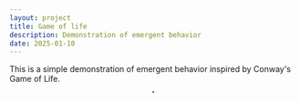```yaml
---
layout: project
title: Game of life
description: Demonstration of emergent behavior
date: 2025-01-10
---
```


This is a simple demonstration of emergent behavior inspired by Conway's Game of Life.

<div style="display: flex; justify-content: center;">
  <canvas id="gameCanvas" width="400" height="400" style="border:1px solid #000000;"></canvas>
</div>

<div id="chatInterface" style="margin-top: 20px;">
  <!-- Chat interface will be appended here by chat.js -->
</div>

<script type="module">
  import { setupChat } from "/assets/js/chat.js";
  import { setupWorker } from "/assets/js/listener.js";
  setupChat('chatInterface');
  setupWorker();
</script>

<script>
  const canvas = document.getElementById('gameCanvas');
  const ctx = canvas.getContext('2d');
  const resolution = 10;
  canvas.width = 400;
  canvas.height = 400;
  const COLS = canvas.width / resolution;
  const ROWS = canvas.height / resolution;

  function buildGrid() {
    return new Array(COLS).fill(null)
      .map(() => new Array(ROWS).fill(null)
        .map(() => Math.floor(Math.random() * 2)));
  }

  let grid = buildGrid();

  function updateGrid(grid) {
    const nextGrid = grid.map(arr => [...arr]);

    for (let col = 0; col < grid.length; col++) {
      for (let row = 0; row < grid[col].length; row++) {
        const cell = grid[col][row];
        let numNeighbors = 0;
        for (let i = -1; i < 2; i++) {
          for (let j = -1; j < 2; j++) {
            if (i === 0 && j === 0) {
              continue;
            }
            const x_cell = col + i;
            const y_cell = row + j;

            if (x_cell >= 0 && y_cell >= 0 && x_cell < COLS && y_cell < ROWS) {
              const currentNeighbor = grid[col + i][row + j];
              numNeighbors += currentNeighbor;
            }
          }
        }

        // Rules of Life
        if (cell === 1 && numNeighbors < 2) {
          nextGrid[col][row] = 0;
        } else if (cell === 1 && numNeighbors > 3) {
          nextGrid[col][row] = 0;
        } else if (cell === 0 && numNeighbors === 3) {
          nextGrid[col][row] = 1;
        }
      }
    }
    return nextGrid;
  }

  function render(grid) {
    for (let col = 0; col < grid.length; col++) {
      for (let row = 0; row < grid[col].length; row++) {
        const cell = grid[col][row];

        ctx.beginPath();
        ctx.rect(col * resolution, row * resolution, resolution, resolution);
        ctx.fillStyle = cell ? 'black' : 'white';
        ctx.fill();
        ctx.stroke();
      }
    }
  }

  function update() {
    grid = updateGrid(grid);
    render(grid);
    requestAnimationFrame(update);
  }

  requestAnimationFrame(update);
</script>
